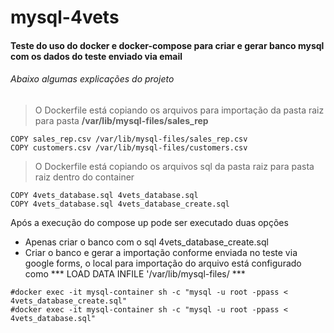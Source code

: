 # mysql-4vets
#### Teste do uso do docker e docker-compose para criar e gerar banco mysql com os dados do teste enviado via email


###### Abaixo algumas explicações do projeto

>O Dockerfile está copiando os arquivos para importação da pasta raiz para pasta **/var/lib/mysql-files/sales_rep**

```
COPY sales_rep.csv /var/lib/mysql-files/sales_rep.csv
COPY customers.csv /var/lib/mysql-files/customers.csv
```

>O Dockerfile está copiando os arquivos sql da pasta raiz para pasta raiz dentro do container

```
COPY 4vets_database.sql 4vets_database.sql
COPY 4vets_database.sql 4vets_database_create.sql
```
Após a execução do compose up pode ser executado duas opções
- Apenas criar o banco com o sql 4vets_database_create.sql
- Criar o banco e gerar a importação conforme enviada no teste via google forms, o local para importação do arquivo está configurado como *** LOAD DATA INFILE '/var/lib/mysql-files/ ***

```
#docker exec -it mysql-container sh -c "mysql -u root -ppass < 4vets_database_create.sql"
#docker exec -it mysql-container sh -c "mysql -u root -ppass < 4vets_database.sql"
```